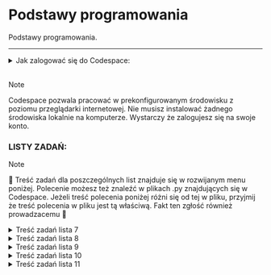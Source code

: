 # Podstawy programowania
Podstawy programowania.

___
<details>
<summary>Jak zalogować się do Codespace:</summary>

Jak zalogować się do Codespace:<br>
1) :mailbox: Załóż konto na GitHub korzystając z maila studenckiego.<br>
2) :key: Zaloguj się na swoje konto GitHub.<br>
3) :link: Odnajdź niniejsze repozytorium: [Podstawy programowania](https://github.com/g7eg/Podstawy_programowania)<br>

1) :running: Uruchomm Codespace klikając następujące przyciski jak pokazano na screenie poniżej:
> 1) Code
> 2) Codespaces
> 3) Wybierz z listy utworzene Codespace a jeżeli uruchamiasz je po raz pierwszy to wybierz '+' (Create a codespace on main)

![alt text](.img/image.png)
</details>
<br>

> [!NOTE]
> Codespace pozwala pracować w prekonfigurowanym środowisku z poziomu przeglądarki internetowej. Nie musisz instalować żadnego środowiska lokalnie na komputerze. Wystarczy że zalogujesz się na swoje konto.

### LISTY ZADAŃ:

> [!NOTE]
> :book: Treść zadań dla poszczególnych list znajduje się w rozwijanym menu poniżej. Polecenie możesz też znaleźć w plikach .py znajdujących się w Codespace. Jeżeli treść polecenia poniżej różni się od tej w pliku, przyjmij że treść polecenia w pliku jest tą właściwą. Fakt ten zgłość również prowadzacemu :gem:

<details>
<summary> Treść zadań lista 7 </summary>

# Lista 7 :guitar:

## Lista 7 Zad. 1
### 1pkt
Napisać program proszący użytkownika o imię i rok urodzenia, a następnie obliczający i wypisujący jego
wiek.
> [!TIP]
> Przykład:
Podaj swoje imię:
Siemomysł
Podaj rok urodzenia:
1989
Siemomysł, masz 33 lata.

___
## Lista 7 Zad. 2 
### 2pkt
Napisać program proszący użytkownika o podanie dwóch liczb a i b i wypisujący ich sumę, różnicę,
iloczyn, iloraz, √(𝑎 + 𝑏) oraz ab i ba. W przypadku dzielenia przez 0 lub a+b < 0 zwróć wynik jak0 'undefined'.
> [!TIP]
> Przykład:
Podaj liczbę a: 5
Podaj liczbę b: 0
Suma: 5.0
Różnica: 5.0
Iloczyn: 0.0
Iloraz: undefined
Pierwiastek z (a + b): 2.23606797749979
a do potęgi b: 1.0
b do potęgi a: 0.0
___
## Lista 7 Zad. 3
### 2pkt
Napisać program, który oblicza pole i obwód koła o promieniu podanym przez użytkownika. Promień
nie może być ujemny. W przypadku podania liczby ujemnej, program powinien wypisywać komunikat "Błąd: Promień nie może być ujemny." informujący o błędnej wartości i nic nie liczyć.
> [!TIP]
> Przykład:
Podaj promień koła: 12
Pole koła: 452.3893421169302
Obwód koła: 75.39822368615503

> [!TIP]
> Przykład:
Podaj promień koła: -12
Błąd: Promień nie może być ujemny.
___

## Lista 7 Zad. 4
### 2pkt
Napisać program proszący użytkownika o podanie dwóch liczb a i b. Następnie należy wyświetlić, która
z tych liczb jest większa, bądź komunikat, że są sobie równe.
> [!TIP]
> Przykład:
Podaj pierwszą liczbę (a): 2
Podaj drugą liczbę (b): 2
Liczby są sobie równe.

> [!TIP]
> Przykład:
Podaj pierwszą liczbę (a): -2
Podaj drugą liczbę (b): 2
Liczba 2.0 jest większa od -2.0.

___
## Lista 7 Zad. 5
### 2pkt
Napisać program sprawdzający czy osoba urodzona w danym roku jest pełnoletnia
> [!TIP]
> Przykład:
Podaj swoje imię: Marian
Podaj rok urodzenia: 1833
Marian, masz 191 lat, jesteś pełnoletni.
___

## Lista 7 Zad. 6
### 2pkt
Napisać program, który sprawdzi czy podana liczba jest parzysta i wyświetli odpowiedni komunikat.
> [!TIP]
> Przykład:
Podaj liczbę: 34
Liczba 34 jest parzysta.

> [!TIP]
> Przykład:
Podaj liczbę: -123
Liczba -123 jest nieparzysta.
___
## Lista 7 Zad. 7
### 2pkt
Napisać program, który sprawdzi czy z podanych długości można stworzyć trójkąt i wypisze odpowiedni
komunikat.
> [!TIP]
> Przykład:
Podaj długość pierwszego boku: 1
Podaj długość drugiego boku: 2
Podaj długość trzeciego boku: 3
Nie można stworzyć trójkąta.

> [!TIP]
> Przykład:
Podaj długość pierwszego boku: 3
Podaj długość drugiego boku: 4
Podaj długość trzeciego boku: 5
Można stworzyć trójkąt.
___

## Lista 7 Zad. 8
### 3pkt
Napisać program, który pobierze od studenta liczbę punktów i oceni go według podanej skali. Ponadto
użytkownik może wybrać w jakiej formie chce dostać ocenę (liczbowo lub słownie lub oba). W przypadku podania błędnej formy wypisz kompunikat: 'Nieznana forma oceny.'
Skala:
<0; 50) 2.0 (niedostateczny)
<50;60) 3.0 (dostateczny)
<60;70) 3.5 (dostateczny plus)
<70;80) 4.0 (dobry)
<80;90) 4.5 (dobry plus)
<90;100) 5.0 (bardzo dobry)
<100> 5.5 (celujący)
> [!TIP]
> Przykład:
Podaj liczbę punktów: 66
Wybierz formę oceny (liczbowo, słownie, oba): liczbowo
Otrzymałeś ocenę: 3.5

> [!TIP]
> Przykład:
Podaj liczbę punktów: 99
Wybierz formę oceny (liczbowo, słownie, oba): oba
Otrzymałeś ocenę: 5.0 (bardzo dobry)

</details>


<details>
<summary> Treść zadań lista 8 </summary>

# Lista 8 :crown:
___

## Lista 8 Zad. 1
### 2pkt
Napisać program, który dla wprowadzonego przez użytkownika ciągu liczb rzeczywistych wyznacza ich
średnią arytmetyczną. Wprowadzanie ciągu kończy się poprzez wprowadzenie napisu ’end’. Program
powinien raportować błąd, jeśli ’end’ jest pierwszą podaną wartością.

> [!TIP]
> Przykład:
Podaj liczbę (lub 'end' aby zakończyć): 1
Podaj liczbę (lub 'end' aby zakończyć): -22
Podaj liczbę (lub 'end' aby zakończyć): 8
Podaj liczbę (lub 'end' aby zakończyć): -3.5
Podaj liczbę (lub 'end' aby zakończyć): 13
Podaj liczbę (lub 'end' aby zakończyć): end
Średnia arytmetyczna wynosi: -0.7

___

## Lista 8 Zad. 2
### 1pkt
Napisać program wyświetlający liczby całkowite z przedziału <0,y> (liczbę całkowitą y podaje użytkownik). W przypadku podania niewłaściwej wartości wyświetl komunikat: "Błąd: Liczba y musi być większa lub równa 0."
> [!TIP]
> Przykład:
Podaj liczbę całkowitą y: 2
0
1
2

> [!TIP]
> Przykład:
Podaj liczbę całkowitą y: -2
Błąd: Liczba y musi być większa lub równa 0.
___
## Lista 8 Zad.3 
### 2pkt
Napisać program wyświetlający liczby całkowite z przedziału <x,y> (liczby całkowite x i y podajeużytkownik). W przypadku podania niewłaściwej wartości wyświetl komunikat: "Błąd: Liczba x musi być mniejsza lub równa liczbie y."
> [!TIP]
> Przykład:
Podaj liczbę całkowitą x: -2
Podaj liczbę całkowitą y: 5
-2
-1
0
1
2
3
4
5

> [!TIP]
> Przykład:
Podaj liczbę całkowitą x: 4
Podaj liczbę całkowitą y: 2
Błąd: Liczba x musi być mniejsza lub równa liczbie y.
___
## Lista 8 Zad. 4
### 2pkt
Napisać program, który wyświetli wszystkie liczby z przedziału od 50 do 100 podzielne przez dowolną liczbę k, którą podaje użytkownik. W przypadku podania niewłaściwej wartości wyświetl komunikat: "Błąd: Liczba k musi być większa od zera."
> [!TIP]
> Przykład:
Podaj liczbę całkowitą k: 4
52
56
60
64
68
72
76
80
84
88
92
96
100

> [!TIP]
> Przykład:
Podaj liczbę całkowitą k: -2
Błąd: Liczba k musi być większa od zera.
___
## Lista 8 Zad. 5
### 2pkt
Napisać program, gdzie zadaniem gracza jest odgadnięcie liczby. Liczba jest wprowadzona na stałe w kodzie. Jeżeli użytkownik poda za dużą liczbę program wyświetli komunikat „Szukana wartość jest mniejsza”. Jeżeli wprowadzi za małą liczbę program wyświetli „Szukana wartość jest większa”. Po odgadnięciu liczby gracz dowiaduje się po ilu próbach udało mu się zakończyć grę.
> [!TIP]
> Przykład:
Podaj liczbę: 22
Szukana wartość jest większa
Podaj liczbę: 45
Szukana wartość jest mniejsza
Podaj liczbę: 42
Brawo! Odgadłeś liczbę w 3 próbach.

> [!TIP]
> Przykład:
Podaj liczbę: 42
Brawo! Odgadłeś liczbę w 1 próbach.
___
## Lista 8 Zad. 6
### 2pkt
Napisać program, który narysuje z gwiazdek (*) kwadrat 10 na 10.
> [!TIP]
> Przykład:
<blockquote>
**********<br>
**********<br>
**********<br>
**********<br>
**********<br>
**********<br>
**********<br>
**********<br>
**********<br>
**********<br>
</blockquote>

___
## Lista 8 Zad. 7
### 3pkt
Napisać program który wypisze na ekranie wszystkie możliwe kombinacje książek jakie można wybrać.
Do wyboru jest pięć książek, a wybieramy trzy z nich. 
> [!TIP]
> Przykład:
1 2 3
1 2 4
1 2 5
1 3 4
1 3 5
1 4 5
2 3 4
2 3 5
2 4 5
3 4 5

</details>

<details>
<summary> Treść zadań lista 9 </summary>

# Lista 9 :ghost:

## Lista 9 Zad. 1
### 1pkt
Napisać program proszący użytkownika o ilość liczb, które chce wprowadzić, następnie po kolei, każdą
liczbę należy wprowadzić do listy i wypisać cała zawartość listy. W przypadku podania niepoprawnej
wartości w pierwszym pytaniu program powinien powiadomić użytkownika o błędzie.

> [!TIP]
> Przykład:
Ile chcesz wprowadzić liczb? 3
Podaj liczbę: 12
Podaj liczbę: 33
Podaj liczbę: 2
Lista: [12, 33, 2]

___
## Lista 9 Zad. 2
### 2pkt
Korzystając z programu z zad 1 do wprowadzenia liczb, zsumować wszystkie liczby w liście i wypisać na ekran.

> [!TIP]
> Przykład:
Ile chcesz wprowadzić liczb? 3
Podaj liczbę: 2
Podaj liczbę: 3
Podaj liczbę: 5
Lista: [2, 3, 5]
Suma liczb: 10

___
## Lista 9 Zad. 3
### 2pkt
Korzystając z programu z zad 1 do wprowadzenia liczb, znaleźć najmniejszą i największą wartość w
liście i wypisać ją na ekran

> [!TIP]
> Przykład:
Ile chcesz wprowadzić liczb? 4
Podaj liczbę: 2
Podaj liczbę: 3
Podaj liczbę: 5
Podaj liczbę: 6
Lista: [2, 3, 5, 6]
Najmniejsza wartość: 2
Największa wartość: 6


> [!TIP]
> Przykład:
Ile chcesz wprowadzić liczb? -2
Błędna wartość, wprowadź liczbę większą niż 0.

___
## Lista 9 Zad. 4
### 2pkt
Korzystając z programu z zad 1 do wprowadzenia liczb, znaleźć wszystkie pary liczb, których w suma
daje liczbę podaną przez użytkownika.

> [!TIP]
> Przykład:
Ile chcesz wprowadzić liczb? 5
Podaj liczbę: 3
Podaj liczbę: 4
Podaj liczbę: 0
Podaj liczbę: 7
Podaj liczbę: 1
Lista: [3, 4, 0, 7, 1]
Wprowadź szukaną sumę: 7
3 + 4 = 7
0 + 7 = 7

> [!TIP]
> Przykład:
Ile chcesz wprowadzić liczb? 2
Podaj liczbę: 2
Podaj liczbę: 3
Lista: [2, 3]
Wprowadź szukaną sumę: 22
Brak par liczb, których suma jest równa szukanej sumie.

___
## Lista 9 Zad. 5
### 3pkt
Przygotować słownik zawierający min 5 kierunków studiów oferowanych na Politechnice Wrocławskiej
razem z wydziałem, na którym są oferowane. Następnie napisać program, który będzie wskazywał na
jakim wydziale znajduje się kierunek wyszukiwany przez użytkownika. W przypadku braku takiego
kierunku poinformuj użytkownika, że nie może studiować tego kierunku na Politechnice Wrocławskiej.

> [!TIP]
> Przykład:
Podaj nazwę kierunku studiów: Informatyka
Kierunek Informatyka znajduje się na Wydział Elektroniki.

> [!TIP]
> Przykład:
Podaj nazwę kierunku studiów: Garncarstwo
Nie możesz studiować kierunku Garncarstwo na Politechnice Wrocławskiej.

___
## Lista 9 Zad. 6
### 3pkt
Napisać program, który pobierze od użytkownika zdanie, a następnie policzy występowania
poszczególnych znaków w danym zdaniu (oprócz znaku spacji), umieści wynik w słowniku i wypisze go
na ekran. Zastosować metodę .lower(), aby do słownika wprowadzać tylko małe litery niezależnie od
tego jak zostały wprowadzone przez użytkownika. Litery mają być kluczem, wartością liczba wystąpień.

> [!TIP]
> Przykład:
Podaj zdanie: Python jest SUPER!
{'p': 2, 'y': 1, 't': 2, 'h': 1, 'o': 1, 'n': 1, 'j': 1, 'e': 2, 's': 2, 'u': 1, 'r': 1, '!': 1}
</details>


<details>
<summary> Treść zadań lista 10 </summary>

# Lista 10 :rocket:

## Lista 10 Zad. 1
### 1pkt
Napisać funkcję ***kelvin_na_celsiusz()*** która przyjmuje wartość temperatury w Kelvinach i zwraca wartość wyrażoną w
stopniach Celsjusza. W przypadku podania wartości ujemnej funkcja zwraca None.

> [!TIP]
> Przykład:
Podaj temperaturę w Kelvinach: 223
Temperatura w stopniach Celsjusza: -50.15

> [!TIP]
> Przykład:
Podaj temperaturę w Kelvinach: -2
Wartość nie może być ujemna.

## Lista 10 Zad. 2
### 2pkt
Napisać program, w którym należy sprawdzić we funkcji ***czy_liczba_doskonala(n)***, czy podana liczba ***n*** jest liczbą doskonała. Funkcja zwraca True jeśli liczba jest liczbą doskonała lub False jeśli nią nie jest. Liczba doskonała to liczba naturalna, która jest sumą wszystkich swych naturalnych dzielników właściwych (to znaczy od niej mniejszych).

> [!TIP]
> Przykład:
Podaj licnę którą chcesz sprawdzić:6
Liczba 6 jest liczbą doskonałą.

> [!TIP]
> Przykład:
Podaj licnę którą chcesz sprawdzić:12
Liczba 12 nie jest liczbą doskonałą.


## Lista 10 Zad. 3
### 2pkt
Napisać program, w którym należy utworzysz funkcje ***czy_liczba_pierwsza(n)*** sprawdzajacą czy ***n*** jest liczbą pierwszą, zwracając True lub False. Następnie utwórzyć kolejną funkcję ***generuj_nieparzyste_liczby_pierwsze()*** wykorzystującą wcześniej utworzoną funckę ***czy_liczba_pierwsza(n)*** która za pomocą wyrażania generującego obliczy liczby pierwsze od 1 do 100.
Wynik wyświetl w postaci listy zawierającej liczby pierwsze ze wskazanego przedziału.
* Sprawdzanie, czy liczba jest pierwsza powinno odbyć się w odrębnej funkcji.

> [!TIP]
> Przykład:
Nieparzyste liczby pierwsze od 1 do 100:
[3, 5, 7, 11, 13, 17, 19, 23, 29, 31, 37, 41, 43, 47, 53, 59, 61, 67, 71, 73, 79, 83, 89, 97]

## Lista 10 Zad. 4
### 2pkt
Napisać program, który będzie obliczał i zwracał silnię podanej liczby za pomocą funkcji oblicz_silnie(n). Następnie wykorzystać
funkcję obliczającą silnię do znalezienia silni dla liczby wybranej przez użytkownika.

> [!TIP]
> Przykład:
Podaj liczbę, dla której chcesz obliczyć silnię: 3
Silnia liczby 3 wynosi 6.


## Lista 10 Zad. 5
### 3pkt
Napisać program z wykorzystaniem funkcji, który przeprowadzi operacje dodawania, odejmowania i mnożenia dla dwóch podanych wielomianów. Dla każdego działania utworzyć osobną funkcję. Dla dodawania i odejmowania dopasować długości wielomianów przez dodanie zer do krótszego
wielomianu. Wówczas wykorzystać funkcję zip. Funkcja zip(w1, w2) w Pythonie łączy elementy dwóch iterowalnych obiektów w1 i w2 w pary. Tworzy sekwencję krotek, gdzie każdy element w parach składa się z odpowiednio sparowanych elementów z w1 i w2. 
Na przykład:

```python
w1 = [1, 2, 3]
w2 = ['a', 'b', 'c']
zipped = zip(w1, w2)
print(list(zipped))
[(1, 'a'), (2, 'b'), (3, 'c')]
# W mnożeniu proszę zainicjalizować listę wynikową zerami.
wielomian_1 = [2, -3, 0, 4] # 2x^3 - 3x^2 + 0x + 4
wielomian_2 = [1, 5, 2] #  x^2 + 5x + 2
```
Wyniki wyświetlić na ekranie komputera.

## Lista 10 Zad. 6
### 3pkt
Napisz program, który będzie zawierał funkcje do analizy danych. Funkcje, jakie powinny zostać zaimplementowane to:

srednia_wydajnosc(lista) – oblicza średnią wydajność z podanej listy,
maksymalna_wydajnosc(lista) – zwraca maksymalną wydajność z listy,
minimalna_wydajnosc(lista) – zwraca minimalną wydajność z listy,
odchylenie_standardowe(lista) – oblicza odchylenie standardowe z listy.
Dane wydajności to: [120, 150, 130, 170, 140].

Program powinien:

W pierwszej części rozwiązać problem bez korzystania z wbudowanych funkcji,
W drugiej części zastosować wbudowane funkcje Pythona.
Oba rozwiązania powinny znajdować się w jednym pliku. 
Wyniki wyświetl na ekranie i porównaj je.

> [!TIP]
> Przykład:
Obliczenia bez wbudowanych funkcji:
Średnia wydajność: 142.0
Maksymalna wydajność: 170
Minimalna wydajność: 120
Odchylenie standardowe: 17.204650534085253
Obliczenia z wbudowanymi funkcjami:
Średnia wydajność: 142.0
Maksymalna wydajność: 170
Minimalna wydajność: 120
Odchylenie standardowe: 17.204650534085253
</details>




<details>
<summary> Treść zadań lista 11 </summary>

# Lista 11 :surfer:

## Lista 11 Zad. 1
### 2pkt
Napisać program, który korzystając z biblioteki random wybierze losowy element z listy korzystając z funkcji choice. Lista ma być podana bezpośrednio w kodzie i powinna zawierać co najmniej 10 elementów. Następnie, utworzyć nową listę, która będzie zawierać 3 losowo wybrane elementy z wskazanej listy, z powtórzeniami, przy użyciu metody choices z biblioteki random.

> [!TIP]
> Przykład:
Losowy element z listy: brzoskwinia
Lista z 3 losowo wybranymi elementami: ['gruszka', 'winogrono', 'gruszka']


## Lista 11 Zad. 2
### 2pkt
Napisać funkcję 'wczytaj_plik(nazwa_pliku)', która obsługuje otwieranie pliku do wczytywania danych. Jako argument przyjmuje nazwę pliku. Zapytać użytkownika o nazwę pliku, który chce otworzyć do wczytania. Jeśli plik nie istnieje wypisać mu odpowiedni komunikat. Jeśli plik istnieje wczytaj całą jego zawartość i zwróć jako wynik funkcji a następnie wyświetl ją na ekrania. Skorzystać z wiedzy dotyczącej obsługi wyjątków. 

Podpowiedź: 
Podając nazwę pliku przeszukiwany domyślnie jest główny katalog, został tam utworzony 'przykladowy_plik.txt'. Jeżeli chcesz otworzyć plik znajdujący się w innym katalogu musisz podać do niego ścieżkę.

Podpowiedź:
Wykorzystanie funkcji input() w programie do pobrania od użytownika nazwy pliku może powodować problemy z testami jednostkowymi.
Aby tego uniknąć należy wykorzystać deklarację: 
```python 
if __name__ == "__main__":
    # Pobranie nazwy pliku od użytkownika
    # Wywołanie funkcji z przekazaniem parametru
```

> [!TIP]
> Przykład:
Podaj nazwę pliku do wczytania: przykladowy_plik.txt
Zawartość pliku wczytana pomyślnie.
Zawartość pliku:
Lorem Ipsum jest tekstem stosowanym jako przykładowy wypełniacz w przemyśle poligraficznym. Został po raz pierwszy użyty w XV w. przez nieznanego drukarza do wypełnienia tekstem próbnej książki. Pięć wieków później zaczął być używany przemyśle elektronicznym, pozostając praktycznie niezmienionym. Spopularyzował się w latach 60. XX w. wraz z publikacją arkuszy Letrasetu, zawierających fragmenty Lorem Ipsum, a ostatnio z zawierającym różne wersje Lorem Ipsum oprogramowaniem przeznaczonym do realizacji druków na komputerach osobistych, jak Aldus PageMaker

## Lista 11 Zad. 3
### 2pkt
Napisać kod, który sprawdzi, jak często słowo "kot" występuje w pliku "przykladowy_plik_tekstowy_z_kotkami.txt".
Przykład:
Jeśli w pliku "przykladowy_plik_tekstowy_z_kotkami.txt" znajduje się tekst "Kot jest bardzo fajnym zwierzęciem", to kod powinien wyświetlić "Słowo 'kot' wystąpiło 1 razy w pliku 'przykladowy_plik_tekstowy_z_kotkami.txt'."
Użyć metody count do zliczenia wystąpienia słowa w całym pliku. Uwzględnić wielkość liter dla szukanych stringów. 

Podpowiedź: 
Podając nazwę pliku przeszukiwany domyślnie jest główny katalog, został tam utworzony 'przykladowy_plik_tekstowy_z_kotkami.txt'. Więc nie musisz podawać ścieżki do tego pliku a jedynie jego nazwę. 


> [!TIP]
> Przykład:
Słowo 'kot' wystąpiło 10 razy w pliku 'przykladowy_plik_tekstowy_z_kotkami.txt'.

## Lista 11 Zad. 4
### 2pkt
Napisać funkcję polacz_listy, która przyjmuje dowolną liczbę list i zwraca jedną połączoną listę bez duplikatów zawierającą wszystkie elementy z podanych list. Wykorzystać funkcję z argumentem wielowartościowym. Listy mają być podane bezpośrednio w kodzie.


Podpowiedź:
Bezpośrednie wywołanie funkcji polacz_listy() w programie może powodować problemy z testami jednostkowymi.
Aby tego uniknąć należy wykorzystać deklarację: 
```python
if __name__ == "__main__":
    polacz_listy(lista1, lista2)
```

> [!TIP]
> Przykład:
Połączona lista bez duplikatów: [1, 2, 3, 4, 5, 6, 7, 8]


## Lista 11 Zad. 5
### 3pkt
Napisać program zawierający funkcję zlicz_unikalne_slowa(nazwa_pliku_wejsciowego, nazwa_pliku_wyjsciowego), który polega na zliczaniu unikalnych słów w pliku tekstowym i zapisaniu ich wraz z liczbą wystąpień do innego pliku.

Podpowiedź: 
Podając nazwę pliku przeszukiwany domyślnie jest główny katalog, został tam utworzony 'przykladowy_plik_tekstowy_z_kotkami.txt'. Więc nie musisz podawać ścieżki do tego pliku a jedynie jego nazwę. 

Podpowiedź:
Bezpośrednie wywołanie funkcji zlicz_unikalne_slowa() w programie może powodować problemy z testami jednostkowymi.
Aby tego uniknąć należy wykorzystać deklarację: 
```python
if __name__ == "__main__":
    zlicz_unikalne_slowa('przykladowy_plik.txt', 'wyniki.txt')
```
> [!TIP]
> Przykład:
Dla pliku: przykladowy_plik.txt

lorem: 3
ipsum: 2
jest: 1
tekstem: 2
stosowanym: 1
jako: 1
przykładowy: 1
wypełniacz: 1
w: 3
przemyśle: 2
poligraficznym.: 1
został: 1
po: 1
raz: 1
pierwszy: 1
użyty: 1
xv: 1
w.: 2
przez: 1
nieznanego: 1
drukarza: 1
do: 2
wypełnienia: 1
próbnej: 1
książki.: 1
pięć: 1
wieków: 1
później: 1
zaczął: 1
być: 1
używany: 1
elektronicznym,: 1
pozostając: 1
praktycznie: 1
niezmienionym.: 1
spopularyzował: 1
się: 1
latach: 1
60.: 1
xx: 1
wraz: 1
z: 2
publikacją: 1
arkuszy: 1
letrasetu,: 1
zawierających: 1
fragmenty: 1
ipsum,: 1
a: 1
ostatnio: 1
zawierającym: 1
różne: 1
wersje: 1
oprogramowaniem: 1
przeznaczonym: 1
realizacji: 1
druków: 1
na: 1
komputerach: 1
osobistych,: 1
jak: 1
aldus: 1
pagemaker: 1

## Lista 11 Zad. 6
### 3pkt
Napisać program, który składa się z klasy reprezentującej książkę oraz funkcji, która będzie dodawała książki do listy i wypisywała książki, które znajdują się na tej liście. Każda książka powinna mieć tytuł, autora oraz rok wydania.


Podpowiedź:
Bezpośrednie wywołanie funkcji dodaj_ksiazke() / wypisz_ksiazke() w programie może powodować problemy z testami jednostkowymi.
Aby tego uniknąć należy wykorzystać deklarację: 
```python
if __name__ == "__main__":
    dodaj_ksiazke(lista_ksiazek, "Władca Pierścieni", "J.R.R. Tolkien", 1954)
```

> [!TIP]
> Przykład:
Lista książek:
'Władca Pierścieni' - J.R.R. Tolkien (1954)
'Harry Potter i Kamień Filozoficzny' - J.K. Rowling (1997)
'1984' - George Orwell (1949)

## Lista 11 Zad. 7
### 3pkt + 2pkt
ta część za 3 punkty:
Doklasy książka z poprzedniego zadania dopisać klasę biblioteka która będzie składać się z obiektów klasy książka. Do przechowywania książek w klasie biblioteka użyć zwykłej listy.
Klasa biblioteka powinna posiadać następujące metody (taka funkcja należąca do klasy):
- dodaj_ksiazke() - dodaje książkę do biblioteki
- usun_ksiazke_o_tytule() - usuwa książkę o wskazanym tytule z biblioteki
- wypisz_zawartosc_biblioteki() - wypisuje wszystkie książki w bibliotece
- znajdz_ksiazke_autora() - wypisuje wszystkie książki wskazanego autora
  
dalsza treść na kolejne 2 pkt:
Wykonać menu (utwórz runkcję menu()) które pozwoli wykorzystać powyższe klasy i daje użytkownikowi możliwość tworzenia książek i korzystania z biblioteki. Pamiętać, że program powinien działać do czasu aż użytkownik nie wybierze z menu opcji do zamknięcia programu. Do tego celu można wykorzystać pętlę while. 


Podpowiedź:
Bezpośrednie tworzenie obiektu klasy Biblioteka w programie może powodować problemy z testami jednostkowymi. Aby tego uniknąć utwórz obiekt klasy biblioteka w funkcji menu().
```python
if __name__ == "__main__":
    menu()
```

> [!TIP]
> Przykład:
--- MENU ---
1. Dodaj książkę
2. Usuń książkę o tytule
3. Wypisz zawartość biblioteki
4. Znajdź książki autora
5. Wyjście
Wybierz opcję (1-5): 1
Podaj tytuł książki: Władca Pierścieni
Podaj autora książki: J.R.R. Tolkien
Podaj rok wydania książki: 1954
Książka 'Władca Pierścieni' dodana do biblioteki.

--- MENU ---
1. Dodaj książkę
2. Usuń książkę o tytule
3. Wypisz zawartość biblioteki
4. Znajdź książki autora
5. Wyjście
Wybierz opcję (1-5): 3
Zawartość biblioteki:
'Władca Pierścieni' - J.R.R. Tolkien (1954)

--- MENU ---
1. Dodaj książkę
2. Usuń książkę o tytule
3. Wypisz zawartość biblioteki
4. Znajdź książki autora
5. Wyjście
Wybierz opcję (1-5): 2
Podaj tytuł książki do usunięcia: Władca Pierścieni
Książka 'Władca Pierścieni' została usunięta z biblioteki.

--- MENU ---
1. Dodaj książkę
2. Usuń książkę o tytule
3. Wypisz zawartość biblioteki
4. Znajdź książki autora
5. Wyjście
Wybierz opcję (1-5): 3
Biblioteka jest pusta.

--- MENU ---
1. Dodaj książkę
2. Usuń książkę o tytule
3. Wypisz zawartość biblioteki
4. Znajdź książki autora
5. Wyjście
Wybierz opcję (1-5): 
[...]


</details>